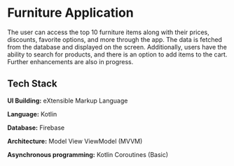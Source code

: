 
# Furniture Application

The user can access the top 10 furniture items along with their prices, discounts, favorite options, and more through the app. The data is fetched from the database and displayed on the screen. Additionally, users have the ability to search for products, and there is an option to add items to the cart. Further enhancements are also in progress.



## Tech Stack

**UI Building:** eXtensible Markup Language

**Language:** Kotlin

**Database:** Firebase 

**Architecture:** Model View ViewModel (MVVM)

**Asynchronous programming:** Kotlin Coroutines (Basic)
